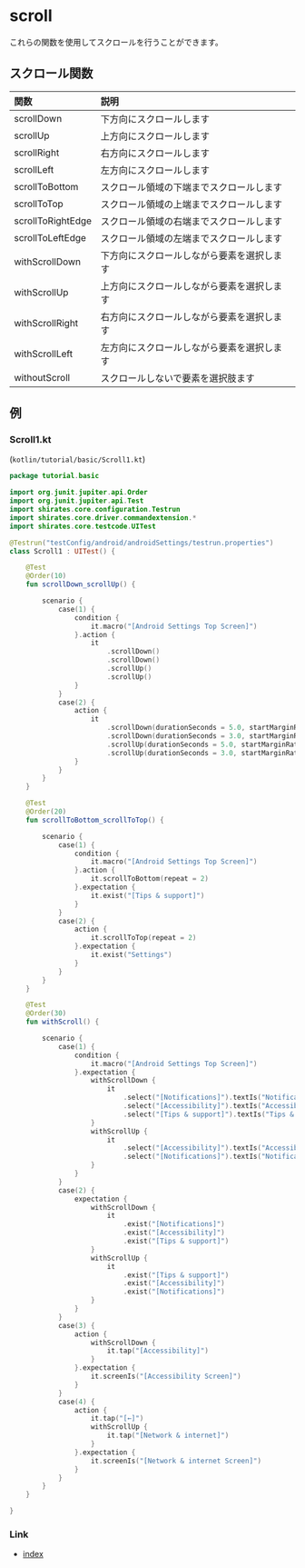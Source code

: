 # scroll

これらの関数を使用してスクロールを行うことができます。

## スクロール関数

| 関数                | 説明                    |
|:------------------|:----------------------|
| scrollDown        | 下方向にスクロールします          |
| scrollUp          | 上方向にスクロールします          |
| scrollRight       | 右方向にスクロールします          |
| scrollLeft        | 左方向にスクロールします          |
| scrollToBottom    | スクロール領域の下端までスクロールします  |
| scrollToTop       | スクロール領域の上端までスクロールします  |
| scrollToRightEdge | スクロール領域の右端までスクロールします  |
| scrollToLeftEdge  | スクロール領域の左端までスクロールします  |
| withScrollDown    | 下方向にスクロールしながら要素を選択します |
| withScrollUp      | 上方向にスクロールしながら要素を選択します |
| withScrollRight   | 右方向にスクロールしながら要素を選択します |
| withScrollLeft    | 左方向にスクロールしながら要素を選択します |
| withoutScroll     | スクロールしないで要素を選択肢ます     |

## 例

### Scroll1.kt

(`kotlin/tutorial/basic/Scroll1.kt`)

```kotlin
package tutorial.basic

import org.junit.jupiter.api.Order
import org.junit.jupiter.api.Test
import shirates.core.configuration.Testrun
import shirates.core.driver.commandextension.*
import shirates.core.testcode.UITest

@Testrun("testConfig/android/androidSettings/testrun.properties")
class Scroll1 : UITest() {

    @Test
    @Order(10)
    fun scrollDown_scrollUp() {

        scenario {
            case(1) {
                condition {
                    it.macro("[Android Settings Top Screen]")
                }.action {
                    it
                        .scrollDown()
                        .scrollDown()
                        .scrollUp()
                        .scrollUp()
                }
            }
            case(2) {
                action {
                    it
                        .scrollDown(durationSeconds = 5.0, startMarginRatio = 0.1)
                        .scrollDown(durationSeconds = 3.0, startMarginRatio = 0.3)
                        .scrollUp(durationSeconds = 5.0, startMarginRatio = 0.1)
                        .scrollUp(durationSeconds = 3.0, startMarginRatio = 0.3)
                }
            }
        }
    }

    @Test
    @Order(20)
    fun scrollToBottom_scrollToTop() {

        scenario {
            case(1) {
                condition {
                    it.macro("[Android Settings Top Screen]")
                }.action {
                    it.scrollToBottom(repeat = 2)
                }.expectation {
                    it.exist("[Tips & support]")
                }
            }
            case(2) {
                action {
                    it.scrollToTop(repeat = 2)
                }.expectation {
                    it.exist("Settings")
                }
            }
        }
    }

    @Test
    @Order(30)
    fun withScroll() {

        scenario {
            case(1) {
                condition {
                    it.macro("[Android Settings Top Screen]")
                }.expectation {
                    withScrollDown {
                        it
                            .select("[Notifications]").textIs("Notifications")
                            .select("[Accessibility]").textIs("Accessibility")
                            .select("[Tips & support]").textIs("Tips & support")
                    }
                    withScrollUp {
                        it
                            .select("[Accessibility]").textIs("Accessibility")
                            .select("[Notifications]").textIs("Notifications")
                    }
                }
            }
            case(2) {
                expectation {
                    withScrollDown {
                        it
                            .exist("[Notifications]")
                            .exist("[Accessibility]")
                            .exist("[Tips & support]")
                    }
                    withScrollUp {
                        it
                            .exist("[Tips & support]")
                            .exist("[Accessibility]")
                            .exist("[Notifications]")
                    }
                }
            }
            case(3) {
                action {
                    withScrollDown {
                        it.tap("[Accessibility]")
                    }
                }.expectation {
                    it.screenIs("[Accessibility Screen]")
                }
            }
            case(4) {
                action {
                    it.tap("[←]")
                    withScrollUp {
                        it.tap("[Network & internet]")
                    }
                }.expectation {
                    it.screenIs("[Network & internet Screen]")
                }
            }
        }
    }

}
```

### Link

- [index](../../../index_ja.md)

